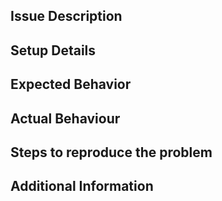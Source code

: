 <!---

Please use the issue tracker to report bugs, request features, or to report
other issues with the code. If you have a question or need support, please use
Technical Support or the mailing list to ensure your request gets the proper
visibility.

Before filing an issue or seeking support, search for solutions here:

 - USRP Users Mailing List:  https://kb.ettus.com/Mailing_Lists
 - Ettus Support:            https://www.ettus.com/support
 - User Manual:              https://files.ettus.com/manual
 - Knowledge Base:           https://kb.ettus.com/Knowledge_Base
-->

## Issue Description ##
<!--- [Describe the issue in detail] -->

## Setup Details ##
<!--- [Specify details of the test setup. This would help us reproduce the problem reliably -->
<!--- e.g. UHD/FPGA Version/Git Hash, Operation System, Hardware] -->

## Expected Behavior ##
<!--- [What you expect to happen] -->

## Actual Behaviour ##
<!--- [What happens instead e.g. error message] -->

## Steps to reproduce the problem ##
<!--- [Tell us how to reproduce this issue -->
<!--- e.g. command lines, GNU Radio flow graph screenshot and .grc etc] -->

## Additional Information ##
<!--- [Any additional information, configuration or data that might be necessary to reproduce the issue] -->
